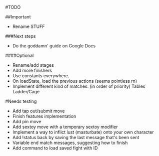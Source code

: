 #TODO

##Important
-   Rename STUFF

###Next steps
-   Do the goddamn' guide on Google Docs

####Optional
-   Rename/add stages
-   Add more finishers
-   Use constants everywhere.
-   On loadState, load the previous actions (seems pointless rn)
-   Implement different kind of matches: (in order of priority)
    Tables
    Ladder/Cage

#Needs testing
*   Add tap out/submit move
*   Finish features implementation
*   Add pin move
*   Add sextoy move with a temporary sextoy modifier
*   Implement a way to inflict lust (masturbate) onto your own character
*   Add !status back by saving the last message that's been sent
*   Variable end match messages, suggesting how to finish
*   Add command to load saved fight with ID